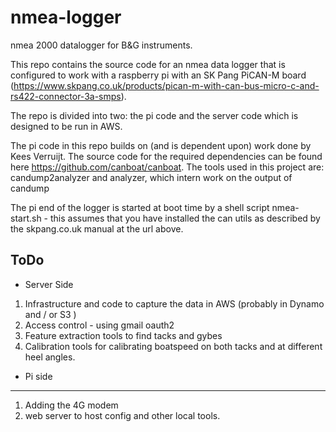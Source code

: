 # nmea-logger
nmea 2000 datalogger for B&G instruments.

This repo contains the source code for an nmea data logger that is configured to work with a raspberry pi with an SK Pang PiCAN-M board (https://www.skpang.co.uk/products/pican-m-with-can-bus-micro-c-and-rs422-connector-3a-smps).

The repo is divided into two: the pi code and the server code which is designed to be run in AWS.

The pi code in this repo builds on (and is dependent upon) work done by Kees Verruijt. The source code for the required dependencies can be found here https://github.com/canboat/canboat. The tools used in this project are: candump2analyzer and analyzer, which intern work on the output of candump

The pi end of the logger is started at boot time by a shell script nmea-start.sh - this assumes that you have installed the can utils as described by the skpang.co.uk manual at the url above.


ToDo
-----
- Server Side 

1. Infrastructure and code to capture the data in AWS (probably in Dynamo and / or S3 )
2. Access control - using gmail oauth2
2. Feature extraction tools to find tacks and gybes
3. Calibration tools for calibrating boatspeed on both tacks and at different heel angles.


- Pi side 
----------
1. Adding the 4G modem
2. web server to host config and other local tools.


